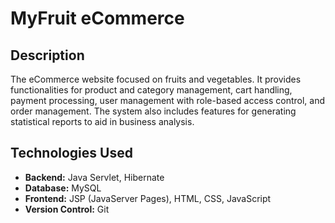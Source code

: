 # MyFruit eCommerce

## Description
The eCommerce website focused on fruits and vegetables. It provides functionalities for product and category management, cart handling, payment processing, user management with role-based access control, and order management. The system also includes features for generating statistical reports to aid in business analysis.

## Technologies Used
- **Backend:** Java Servlet, Hibernate
- **Database:** MySQL
- **Frontend:** JSP (JavaServer Pages), HTML, CSS, JavaScript
- **Version Control:** Git
